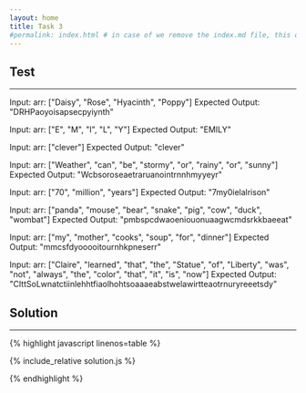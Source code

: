 ```yaml
---
layout: home
title: Task 3
#permalink: index.html # in case of we remove the index.md file, this doc will be the index page
---
```


<div class="row">
<div class="columnStmt" markdown="1">

## Test
------

Input:
arr:
["Daisy", 
 "Rose", 
 "Hyacinth", 
 "Poppy"]
Expected Output:
"DRHPaoyoisapsecpyiynth"

Input:
arr:
["E", 
 "M", 
 "I", 
 "L", 
 "Y"]
Expected Output:
"EMILY"

Input:
arr: ["clever"]
Expected Output:
"clever"

Input:
arr:
["Weather", 
 "can", 
 "be", 
 "stormy", 
 "or", 
 "rainy", 
 "or", 
 "sunny"]
Expected Output:
"Wcbsoroseaetraruanointrnnhmyyeyr"

Input:
arr:
["70", 
 "million", 
 "years"]
Expected Output:
"7my0ielalrison"

Input:
arr:
["panda", 
 "mouse", 
 "bear", 
 "snake", 
 "pig", 
 "cow", 
 "duck", 
 "wombat"]
Expected Output:
"pmbspcdwaoeniouonuaagwcmdsrkkbaeeat"

Input:
arr:
["my", 
 "mother", 
 "cooks", 
 "soup", 
 "for", 
 "dinner"]
Expected Output:
"mmcsfdyooooitournhkpneserr"

Input:
arr:
["Claire", 
 "learned", 
 "that", 
 "the", 
 "Statue", 
 "of", 
 "Liberty", 
 "was", 
 "not", 
 "always", 
 "the", 
 "color", 
 "that", 
 "it", 
 "is", 
 "now"]
Expected Output:
"ClttSoLwnatctiinlehhtfiaolhohtsoaaaeabstwelawirtteaotrnuryreeetsdy"




</div>
<div class="columnSol" markdown="1">

## Solution
------

{% highlight javascript linenos=table %}

{% include_relative solution.js %}

{% endhighlight %}

</div>
</div>